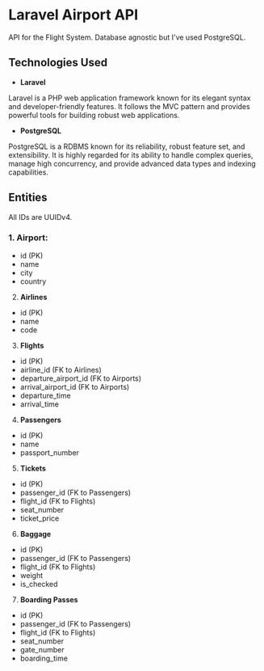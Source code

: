 # <a name="no-link"></a>Laravel Airport API

API for the Flight System. Database agnostic but I've used PostgreSQL.

## <a name="no-link"></a>Technologies Used

- **Laravel**

Laravel is a PHP web application framework known for its elegant syntax and developer-friendly features. It follows the MVC pattern and provides powerful tools for building robust web applications.

- **PostgreSQL**

PostgreSQL is a RDBMS known for its reliability, robust feature set, and extensibility. It is highly regarded for its ability to handle complex queries, manage high concurrency, and provide advanced data types and indexing capabilities. 

## Entities

All IDs are UUIDv4.

### 1. **Airport:**
- id (PK)
- name
- city
- country

2. **Airlines**
- id (PK)
- name
- code

3. **Flights**
- id (PK)
- airline_id (FK to Airlines)
- departure_airport_id (FK to Airports)
- arrival_airport_id (FK to Airports)
- departure_time
- arrival_time

4. **Passengers**
- id (PK)
- name
- passport_number

5. **Tickets**
- id (PK)
- passenger_id (FK to Passengers)
- flight_id (FK to Flights)
- seat_number
- ticket_price

6. **Baggage**
- id (PK)
- passenger_id (FK to Passengers)
- flight_id (FK to Flights)
- weight
- is_checked

7. **Boarding Passes**
- id (PK)
- passenger_id (FK to Passengers)
- flight_id (FK to Flights)
- seat_number
- gate_number
- boarding_time
